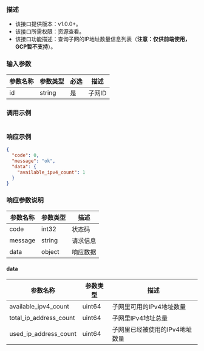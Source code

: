 ### 描述

- 该接口提供版本：v1.0.0+。
- 该接口所需权限：资源查看。
- 该接口功能描述：查询子网的IP地址数量信息列表（**注意：仅供前端使用，GCP暂不支持**）。

### 输入参数

| 参数名称 | 参数类型   | 必选  | 描述   |
|------|--------|-----|------|
| id   | string | 是   | 子网ID |

### 调用示例

```json
```

### 响应示例

```json
{
  "code": 0,
  "message": "ok",
  "data": {
    "available_ipv4_count": 1
  }
}
```

### 响应参数说明

| 参数名称    | 参数类型   | 描述   |
|---------|--------|------|
| code    | int32  | 状态码  |
| message | string | 请求信息 |
| data    | object | 响应数据 |

#### data

| 参数名称                 | 参数类型   | 描述             |
|----------------------|--------|----------------|
| available_ipv4_count | uint64 | 子网里可用的IPv4地址数量 |
| total_ip_address_count | uint64 | 子网里IPv4地址总量 |
| used_ip_address_count | uint64 | 子网里已经被使用的IPv4地址数量 |

